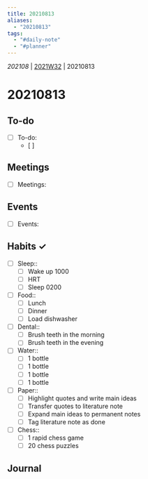 ```yaml
---
title: 20210813
aliases:
  - "20210813"
tags:
  - "#daily-note"
  - "#planner"
---
```


*202108* | [2021W32](1-Weekly-Notes/2021W32.md) | 20210813

# 20210813

## To-do

* [ ] To-do:
  * [ ] 

## Meetings

* [ ] Meetings:

## Events

* [ ] Events:

## Habits ✓

* [ ] Sleep:: 
  * [ ] Wake up 1000
  * [ ] HRT
  * [ ] Sleep 0200
* [ ] Food:: 
  * [ ] Lunch
  * [ ] Dinner
  * [ ] Load dishwasher
* [ ] Dental:: 
  * [ ] Brush teeth in the morning
  * [ ] Brush teeth in the evening
* [ ] Water:: 
  * [ ] 1 bottle
  * [ ] 1 bottle
  * [ ] 1 bottle
  * [ ] 1 bottle
* [ ] Paper:: 
  * [ ] Highlight quotes and write main ideas
  * [ ] Transfer quotes to literature note
  * [ ] Expand main ideas to permanent notes
  * [ ] Tag literature note as done
* [ ] Chess:: 
  * [ ] 1 rapid chess game
  * [ ] 20 chess puzzles

## Journal
